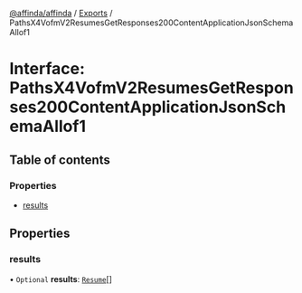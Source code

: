 [@affinda/affinda](../README.md) / [Exports](../modules.md) / PathsX4VofmV2ResumesGetResponses200ContentApplicationJsonSchemaAllof1

# Interface: PathsX4VofmV2ResumesGetResponses200ContentApplicationJsonSchemaAllof1

## Table of contents

### Properties

- [results](PathsX4VofmV2ResumesGetResponses200ContentApplicationJsonSchemaAllof1.md#results)

## Properties

### results

• `Optional` **results**: [`Resume`](Resume.md)[]
